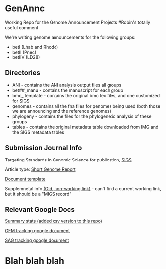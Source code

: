 # GenAnnc
Working Repo for the Genome Announcement Projects
#Robin's totally useful comment

We're writing genome announcements for the following groups:
- betI (Lhab and Rhodo)
- betII (Pnec)
- betIIV (LD28)

## Directories
* ANI - contains the ANI analysis output files all groups  
* bet##_manu - contains the manuscript for each group  
* bmc_ template - contains the original bmc tex files, and one customized for SIGS  
* genomes - contains all the fna files for  genomes being used (both those we are announcing and the reference genomes)  
* phylogeny - contains the files for the phylogenetic analysis of these groups  
* tables - contains the original metadata table downloaded from IMG and the SIGS metadata tables  

## Submission Journal Info
Targeting Standards in Genomic Science for publication,
[SIGS](http://www.standardsingenomics.com/)

Article type: [Short Genome Report](http://www.standardsingenomics.com/authors/instructions/shortgenomereport)

[Document template](http://media.biomedcentral.com/content/editorial/templates/ShortGenomeReportTemplate.docx)

Supplemnetal info [(Old, non-working link)](http://standardsingenomics.org/index.php/sigen/pages/view/migstable) - can't find a current working link, but it should be a "MIGS record"

## Relevant Google Docs
[Summary stats (added csv version to this repo)](https://docs.google.com/spreadsheets/d/1SREBGNmXNHlnqmJbpZNnJWh-MGHG2OgPUyRfdBG0z68/edit?usp=sharing)

[GFM tracking google document](https://docs.google.com/spreadsheets/d/1NqxTV87yZwEZpvgwfTc3ky8YNoGdDxkpfQJMh2-gY0c/edit#gid=1387774424)

[SAG tracking google document](https://docs.google.com/spreadsheets/d/1-xh5pnCx5vbJmlcFvMHZ8l3kLCLWDAqbA_CxdjA14e4/edit#gid=0)

# Blah blah blah

